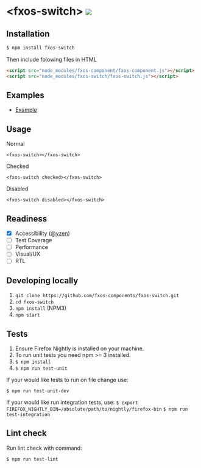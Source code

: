 # &lt;fxos-switch&gt; ![](https://travis-ci.org/fxos-components/fxos-switch.svg)

## Installation

```bash
$ npm install fxos-switch
```

Then include folowing files in HTML

```html
<script src="node_modules/fxos-component/fxos-component.js"></script>
<script src="node_modules/fxos-switch/fxos-switch.js"></script>
```

## Examples

- [Example](http://fxos-components.github.io/fxos-switch/)

## Usage

Normal

```
<fxos-switch></fxos-switch>
```

Checked

```
<fxos-switch checked></fxos-switch>
```

Disabled

```
<fxos-switch disabled></fxos-switch>
```

## Readiness

- [x] Accessibility ([@yzen](https://github.com/yzen))
- [ ] Test Coverage
- [ ] Performance
- [ ] Visual/UX
- [ ] RTL

## Developing locally

1. `git clone https://github.com/fxos-components/fxos-switch.git`
2. `cd fxos-switch`
3. `npm install` (NPM3)
4. `npm start`

## Tests

1. Ensure Firefox Nightly is installed on your machine.
2. To run unit tests you need npm >= 3 installed.
3. `$ npm install`
4. `$ npm run test-unit`

If your would like tests to run on file change use:

`$ npm run test-unit-dev`

If your would like run integration tests, use:
`$ export FIREFOX_NIGHTLY_BIN=/absolute/path/to/nightly/firefox-bin`
`$ npm run test-integration`

## Lint check

Run lint check with command:

`$ npm run test-lint`
